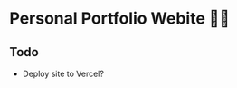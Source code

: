 # Personal Portfolio Webite 🤘🏻
<!-- 
### Helpful links
* [GraphiQL in Dev](http://localhost:8000/__graphql) -->

## Todo
* Deploy site to Vercel?